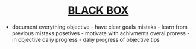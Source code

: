 
<div align="center"><h1><a href="BLACK_BOX.md">BLACK BOX</a></h1></div>

* document everything
objective - have clear goals
mistaks - learn from previous mistaks
posetives - motivate with achivments 
overal proress - in objective
daliy progress - daliy progress of objective
tips 